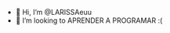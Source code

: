 - 👋 Hi, I’m @LARISSAeuu
- 💞️ I’m looking to  APRENDER  A  PROGRAMAR  :(

<!---
LARISSAeuu/LARISSAeuu is a ✨ special ✨ repository because its `README.md` (this file) appears on your GitHub profile.
You can click the Preview link to take a look at your changes.
--->
